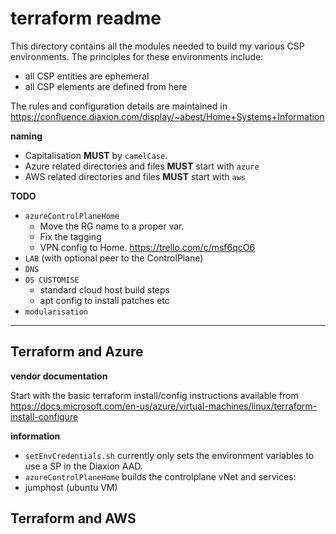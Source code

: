# terraform readme

This directory contains all the modules needed to build my various CSP environments. The principles for these environments include:

- all CSP entities are ephemeral
- all CSP elements are defined from here

The rules and configuration details are maintained in https://confluence.diaxion.com/display/~abest/Home+Systems+Information

**naming**

- Capitalisation **MUST** by `camelCase`.
- Azure related directories and files **MUST** start with `azure`
- AWS related directories and files **MUST** start with `aws`


**TODO**

- `azureControlPlaneHome`
  - Move the RG name to a proper var.
  - Fix the tagging
  - VPN config to Home. https://trello.com/c/msf6qcO6
- `LAB` (with optional peer to the ControlPlane)
- `DNS`
- `OS CUSTOMISE`
  - standard cloud host build steps
  - apt config to install patches etc
- `modularisation`

----------------------------------------------

## Terraform and Azure

**vendor documentation**

Start with the basic terraform install/config instructions available from https://docs.microsoft.com/en-us/azure/virtual-machines/linux/terraform-install-configure



**information**
 - `setEnvCredentials.sh` currently only sets the environment variables to use a SP in the Diaxion AAD.
 - `azureControlPlaneHome` builds the controlplane vNet and services:
  - jumphost (ubuntu VM)


## Terraform and AWS
